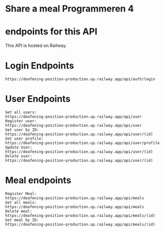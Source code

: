 # Share a meal Programmeren 4

# endpoints for this API
  This API is hosted on Railway.
  
  # Login Endpoints
    https://deafening-position-production.up.railway.app/api/auth/login
  # User Endpoints
    Get all users:
    https://deafening-position-production.up.railway.app/api/user
    Register user:
    https://deafening-position-production.up.railway.app/api/user
    Get user by ID:
    https://deafening-position-production.up.railway.app/api/user/(id)
    Get user profile:
    https://deafening-position-production.up.railway.app/api/user/profile
    Update User:
    https://deafening-position-production.up.railway.app/api/user/(id)
    Delete user: 
    https://deafening-position-production.up.railway.app/api/user/(id)
   
  # Meal endpoints
    Register Meal:
    https://deafening-position-production.up.railway.app/api/meals
    Get all meals:
    https://deafening-position-production.up.railway.app/api/meals
    Delete meal:
    https://deafening-position-production.up.railway.app/api/meals/(id)
    Get meal by ID:
    https://deafening-position-production.up.railway.app/api/meals/(id)
